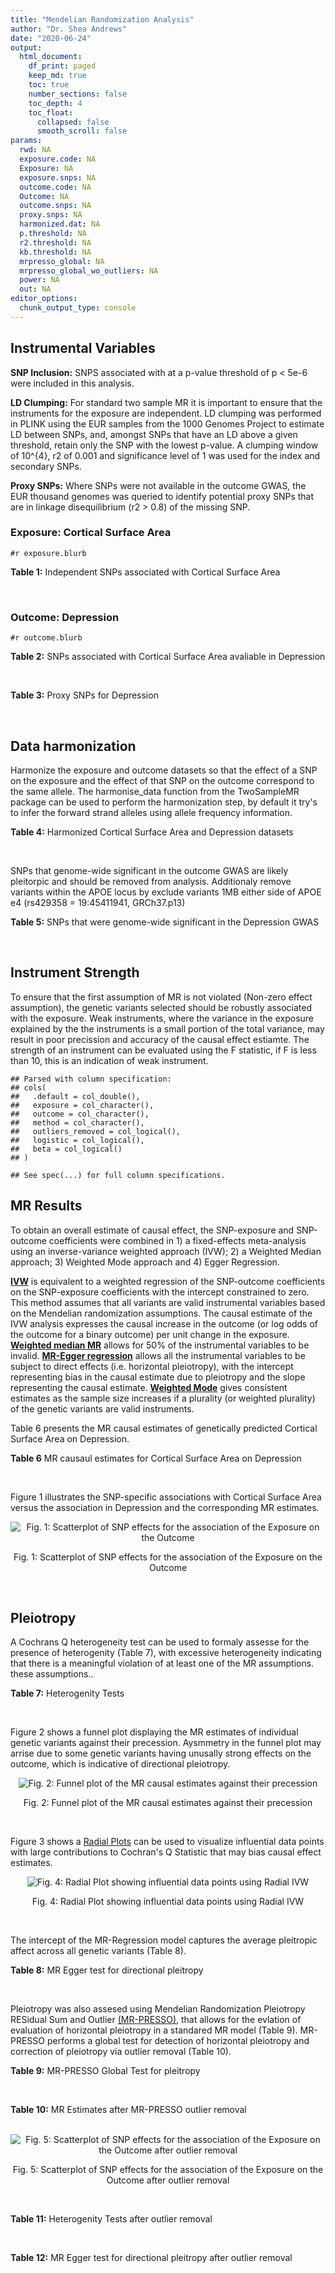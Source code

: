 ```yaml
---
title: "Mendelian Randomization Analysis"
author: "Dr. Shea Andrews"
date: "2020-06-24"
output:
  html_document:
    df_print: paged
    keep_md: true
    toc: true
    number_sections: false
    toc_depth: 4
    toc_float:
      collapsed: false
      smooth_scroll: false
params:
  rwd: NA
  exposure.code: NA
  Exposure: NA
  exposure.snps: NA
  outcome.code: NA
  Outcome: NA
  outcome.snps: NA
  proxy.snps: NA
  harmonized.dat: NA
  p.threshold: NA
  r2.threshold: NA
  kb.threshold: NA
  mrpresso_global: NA
  mrpresso_global_wo_outliers: NA
  power: NA
  out: NA
editor_options:
  chunk_output_type: console
---
```







## Instrumental Variables
**SNP Inclusion:** SNPS associated with at a p-value threshold of p < 5e-6 were included in this analysis.
<br>

**LD Clumping:** For standard two sample MR it is important to ensure that the instruments for the exposure are independent. LD clumping was performed in PLINK using the EUR samples from the 1000 Genomes Project to estimate LD between SNPs, and, amongst SNPs that have an LD above a given threshold, retain only the SNP with the lowest p-value. A clumping window of 10^{4}, r2 of 0.001 and significance level of 1 was used for the index and secondary SNPs.
<br>

**Proxy SNPs:** Where SNPs were not available in the outcome GWAS, the EUR thousand genomes was queried to identify potential proxy SNPs that are in linkage disequilibrium (r2 > 0.8) of the missing SNP.
<br>

### Exposure: Cortical Surface Area
`#r exposure.blurb`
<br>

**Table 1:** Independent SNPs associated with Cortical Surface Area
<div data-pagedtable="false">
  <script data-pagedtable-source type="application/json">
{"columns":[{"label":["SNP"],"name":[1],"type":["chr"],"align":["left"]},{"label":["CHROM"],"name":[2],"type":["dbl"],"align":["right"]},{"label":["POS"],"name":[3],"type":["dbl"],"align":["right"]},{"label":["REF"],"name":[4],"type":["chr"],"align":["left"]},{"label":["ALT"],"name":[5],"type":["chr"],"align":["left"]},{"label":["AF"],"name":[6],"type":["dbl"],"align":["right"]},{"label":["BETA"],"name":[7],"type":["dbl"],"align":["right"]},{"label":["SE"],"name":[8],"type":["dbl"],"align":["right"]},{"label":["Z"],"name":[9],"type":["dbl"],"align":["right"]},{"label":["P"],"name":[10],"type":["dbl"],"align":["right"]},{"label":["N"],"name":[11],"type":["dbl"],"align":["right"]},{"label":["TRAIT"],"name":[12],"type":["chr"],"align":["left"]}],"data":[{"1":"rs2490556","2":"1","3":"2021284","4":"T","5":"A","6":"0.3155","7":"583.9623","8":"122.1531","9":"4.780577","10":"1.748e-06","11":"32068","12":"Cortical_Surface_Area"},{"1":"rs4846200","2":"1","3":"9752648","4":"C","5":"T","6":"0.4191","7":"628.7473","8":"124.9738","9":"5.031033","10":"4.878e-07","11":"32068","12":"Cortical_Surface_Area"},{"1":"rs499688","2":"1","3":"61396649","4":"T","5":"C","6":"0.3482","7":"-583.8940","8":"123.5536","9":"-4.725840","10":"2.292e-06","11":"31582","12":"Cortical_Surface_Area"},{"1":"rs6673449","2":"1","3":"160043698","4":"A","5":"G","6":"0.5681","7":"-552.9050","8":"110.5323","9":"-5.002200","10":"5.668e-07","11":"32176","12":"Cortical_Surface_Area"},{"1":"rs12137969","2":"1","3":"242289357","4":"G","5":"A","6":"0.2412","7":"-585.5512","8":"128.0273","9":"-4.573643","10":"4.793e-06","11":"32176","12":"Cortical_Surface_Area"},{"1":"rs10927043","2":"1","3":"243762208","4":"C","5":"T","6":"0.1826","7":"719.0735","8":"141.2684","9":"5.090123","10":"3.578e-07","11":"32176","12":"Cortical_Surface_Area"},{"1":"rs57415181","2":"2","3":"48707841","4":"G","5":"C","6":"0.1447","7":"-834.6022","8":"159.4070","9":"-5.235668","10":"1.644e-07","11":"32176","12":"Cortical_Surface_Area"},{"1":"rs10496091","2":"2","3":"61482261","4":"G","5":"A","6":"0.2777","7":"-642.6331","8":"121.0228","9":"-5.310017","10":"1.096e-07","11":"32176","12":"Cortical_Surface_Area"},{"1":"rs12630663","2":"3","3":"28007315","4":"T","5":"C","6":"0.4117","7":"632.8110","8":"111.2125","9":"5.690110","10":"1.270e-08","11":"32176","12":"Cortical_Surface_Area"},{"1":"rs34464850","2":"3","3":"141721762","4":"G","5":"C","6":"0.1534","7":"1233.1854","8":"152.7201","9":"8.074807","10":"6.758e-16","11":"31984","12":"Cortical_Surface_Area"},{"1":"rs11938781","2":"4","3":"17924734","4":"T","5":"C","6":"0.1648","7":"-719.1710","8":"150.5519","9":"-4.776900","10":"1.780e-06","11":"32176","12":"Cortical_Surface_Area"},{"1":"rs10029872","2":"4","3":"40350763","4":"T","5":"C","6":"0.5251","7":"508.7590","8":"109.6122","9":"4.641440","10":"3.460e-06","11":"32176","12":"Cortical_Surface_Area"},{"1":"rs2301718","2":"4","3":"106009763","4":"G","5":"A","6":"0.2269","7":"737.2212","8":"132.3556","9":"5.570004","10":"2.547e-08","11":"32176","12":"Cortical_Surface_Area"},{"1":"rs386424","2":"5","3":"81092787","4":"T","5":"G","6":"0.3008","7":"656.5430","8":"120.0422","9":"5.469270","10":"4.519e-08","11":"32176","12":"Cortical_Surface_Area"},{"1":"rs7715167","2":"5","3":"170778824","4":"T","5":"C","6":"0.6143","7":"662.7540","8":"119.1375","9":"5.562930","10":"2.653e-08","11":"32068","12":"Cortical_Surface_Area"},{"1":"rs2802295","2":"6","3":"108926496","4":"A","5":"G","6":"0.6207","7":"714.5850","8":"112.9897","9":"6.324340","10":"2.543e-10","11":"32176","12":"Cortical_Surface_Area"},{"1":"rs11759026","2":"6","3":"126792095","4":"A","5":"G","6":"0.2376","7":"1301.5200","8":"134.6156","9":"9.668420","10":"4.106e-22","11":"31907","12":"Cortical_Surface_Area"},{"1":"rs139849708","2":"6","3":"127369230","4":"T","5":"C","6":"0.0297","7":"-2237.8300","8":"422.1224","9":"-5.301370","10":"1.149e-07","11":"22951","12":"Cortical_Surface_Area"},{"1":"rs6463758","2":"7","3":"8117636","4":"A","5":"G","6":"0.5382","7":"560.9860","8":"112.3815","9":"4.991800","10":"5.982e-07","11":"32176","12":"Cortical_Surface_Area"},{"1":"rs149352678","2":"7","3":"54920906","4":"C","5":"T","6":"0.0991","7":"967.7266","8":"191.5244","9":"5.052759","10":"4.355e-07","11":"32176","12":"Cortical_Surface_Area"},{"1":"rs42035","2":"7","3":"92239531","4":"A","5":"G","6":"0.2454","7":"-610.3230","8":"127.8222","9":"-4.774780","10":"1.799e-06","11":"32176","12":"Cortical_Surface_Area"},{"1":"rs41563","2":"7","3":"104852654","4":"G","5":"A","6":"0.3385","7":"586.6639","8":"116.3776","9":"5.041038","10":"4.630e-07","11":"32176","12":"Cortical_Surface_Area"},{"1":"rs10251751","2":"7","3":"156021770","4":"C","5":"T","6":"0.6639","7":"538.0782","8":"116.0343","9":"4.637234","10":"3.531e-06","11":"32176","12":"Cortical_Surface_Area"},{"1":"rs76650567","2":"8","3":"78242034","4":"C","5":"T","6":"0.0870","7":"-902.8657","8":"194.8981","9":"-4.632501","10":"3.613e-06","11":"32176","12":"Cortical_Surface_Area"},{"1":"rs66702753","2":"9","3":"103010947","4":"A","5":"C","6":"0.2493","7":"-593.2390","8":"128.8921","9":"-4.602600","10":"4.172e-06","11":"32176","12":"Cortical_Surface_Area"},{"1":"rs10817864","2":"9","3":"118968579","4":"C","5":"T","6":"0.5739","7":"531.0956","8":"111.2505","9":"4.773872","10":"1.807e-06","11":"32176","12":"Cortical_Surface_Area"},{"1":"rs12357321","2":"10","3":"21790476","4":"G","5":"A","6":"0.3206","7":"-698.7452","8":"119.6461","9":"-5.840100","10":"5.217e-09","11":"32176","12":"Cortical_Surface_Area"},{"1":"rs1628768","2":"10","3":"105012994","4":"T","5":"C","6":"0.2386","7":"972.9780","8":"132.0048","9":"7.370780","10":"1.696e-13","11":"32176","12":"Cortical_Surface_Area"},{"1":"rs17543864","2":"11","3":"92556100","4":"G","5":"A","6":"0.3264","7":"-623.9150","8":"116.9886","9":"-5.333126","10":"9.654e-08","11":"32176","12":"Cortical_Surface_Area"},{"1":"rs3217901","2":"12","3":"4405389","4":"A","5":"G","6":"0.4221","7":"593.5960","8":"114.7165","9":"5.174460","10":"2.286e-07","11":"32176","12":"Cortical_Surface_Area"},{"1":"rs2066827","2":"12","3":"12871099","4":"T","5":"G","6":"0.2333","7":"-862.4130","8":"159.9581","9":"-5.391500","10":"6.987e-08","11":"24138","12":"Cortical_Surface_Area"},{"1":"rs7975351","2":"12","3":"53902190","4":"G","5":"A","6":"0.4740","7":"611.0487","8":"113.5536","9":"5.381148","10":"7.401e-08","11":"31319","12":"Cortical_Surface_Area"},{"1":"rs10876864","2":"12","3":"56401085","4":"G","5":"A","6":"0.5774","7":"-628.5901","8":"112.6859","9":"-5.578250","10":"2.430e-08","11":"31319","12":"Cortical_Surface_Area"},{"1":"rs10878349","2":"12","3":"66327632","4":"A","5":"G","6":"0.5100","7":"-1039.9900","8":"110.4866","9":"-9.412850","10":"4.829e-21","11":"32176","12":"Cortical_Surface_Area"},{"1":"rs35227403","2":"12","3":"68216239","4":"T","5":"A","6":"0.0588","7":"-1271.7821","8":"253.6458","9":"-5.014008","10":"5.331e-07","11":"32176","12":"Cortical_Surface_Area"},{"1":"rs111855983","2":"12","3":"80052550","4":"T","5":"C","6":"0.1319","7":"-818.6420","8":"177.5492","9":"-4.610790","10":"4.011e-06","11":"28185","12":"Cortical_Surface_Area"},{"1":"rs2195243","2":"12","3":"102922986","4":"G","5":"C","6":"0.2196","7":"-769.2254","8":"142.2462","9":"-5.407704","10":"6.384e-08","11":"29708","12":"Cortical_Surface_Area"},{"1":"rs34011931","2":"13","3":"111077516","4":"A","5":"G","6":"0.3280","7":"538.2090","8":"117.7182","9":"4.572010","10":"4.831e-06","11":"32176","12":"Cortical_Surface_Area"},{"1":"rs6572878","2":"14","3":"23435333","4":"T","5":"C","6":"0.3997","7":"-574.9920","8":"113.9565","9":"-5.045710","10":"4.518e-07","11":"31790","12":"Cortical_Surface_Area"},{"1":"rs76801057","2":"14","3":"99728448","4":"C","5":"T","6":"0.0263","7":"2036.7834","8":"429.5486","9":"4.741683","10":"2.119e-06","11":"23846","12":"Cortical_Surface_Area"},{"1":"rs4265798","2":"16","3":"70636616","4":"T","5":"A","6":"0.9332","7":"-1221.0588","8":"263.6357","9":"-4.631614","10":"3.628e-06","11":"30025","12":"Cortical_Surface_Area"},{"1":"rs7207463","2":"17","3":"16004259","4":"A","5":"G","6":"0.5620","7":"-519.7640","8":"110.5676","9":"-4.700870","10":"2.591e-06","11":"32176","12":"Cortical_Surface_Area"},{"1":"rs6505216","2":"17","3":"29206421","4":"G","5":"T","6":"0.2375","7":"652.8106","8":"142.8638","9":"4.569461","10":"4.890e-06","11":"31430","12":"Cortical_Surface_Area"},{"1":"rs79600142","2":"17","3":"43897722","4":"T","5":"C","6":"0.2198","7":"-1696.8300","8":"143.2730","9":"-11.843300","10":"2.331e-32","11":"29435","12":"Cortical_Surface_Area"},{"1":"rs12452834","2":"17","3":"47111739","4":"C","5":"T","6":"0.3329","7":"-626.4308","8":"123.5899","9":"-5.068625","10":"4.007e-07","11":"30867","12":"Cortical_Surface_Area"},{"1":"rs1791513","2":"18","3":"22135429","4":"A","5":"G","6":"0.5263","7":"-502.3000","8":"109.5062","9":"-4.586950","10":"4.498e-06","11":"32176","12":"Cortical_Surface_Area"},{"1":"rs743038","2":"22","3":"50884075","4":"C","5":"T","6":"0.5560","7":"-532.1045","8":"115.3983","9":"-4.611025","10":"4.007e-06","11":"31216","12":"Cortical_Surface_Area"}],"options":{"columns":{"min":{},"max":[10]},"rows":{"min":[10],"max":[10]},"pages":{}}}
  </script>
</div>
<br>

### Outcome: Depression
`#r outcome.blurb`
<br>

**Table 2:** SNPs associated with Cortical Surface Area avaliable in Depression
<div data-pagedtable="false">
  <script data-pagedtable-source type="application/json">
{"columns":[{"label":["SNP"],"name":[1],"type":["chr"],"align":["left"]},{"label":["CHROM"],"name":[2],"type":["dbl"],"align":["right"]},{"label":["POS"],"name":[3],"type":["dbl"],"align":["right"]},{"label":["REF"],"name":[4],"type":["chr"],"align":["left"]},{"label":["ALT"],"name":[5],"type":["chr"],"align":["left"]},{"label":["AF"],"name":[6],"type":["dbl"],"align":["right"]},{"label":["BETA"],"name":[7],"type":["dbl"],"align":["right"]},{"label":["SE"],"name":[8],"type":["dbl"],"align":["right"]},{"label":["Z"],"name":[9],"type":["dbl"],"align":["right"]},{"label":["P"],"name":[10],"type":["dbl"],"align":["right"]},{"label":["N"],"name":[11],"type":["dbl"],"align":["right"]},{"label":["TRAIT"],"name":[12],"type":["chr"],"align":["left"]}],"data":[{"1":"rs2490556","2":"1","3":"2021284","4":"T","5":"A","6":"0.3152","7":"-0.0032","8":"0.0039","9":"-0.82051282","10":"0.4155000","11":"807553","12":"Depression"},{"1":"rs4846200","2":"1","3":"9752648","4":"C","5":"T","6":"0.4142","7":"-0.0018","8":"0.0038","9":"-0.47368421","10":"0.6383000","11":"807553","12":"Depression"},{"1":"rs499688","2":"1","3":"61396649","4":"T","5":"C","6":"0.3410","7":"0.0057","8":"0.0038","9":"1.50000000","10":"0.1366000","11":"807553","12":"Depression"},{"1":"rs6673449","2":"1","3":"160043698","4":"A","5":"G","6":"0.5752","7":"-0.0016","8":"0.0035","9":"-0.45714300","10":"0.6501000","11":"807553","12":"Depression"},{"1":"rs12137969","2":"1","3":"242289357","4":"G","5":"A","6":"0.2387","7":"0.0053","8":"0.0041","9":"1.29268293","10":"0.1995000","11":"807553","12":"Depression"},{"1":"rs10927043","2":"1","3":"243762208","4":"C","5":"T","6":"0.1807","7":"-0.0170","8":"0.0046","9":"-3.69565217","10":"0.0002449","11":"807553","12":"Depression"},{"1":"rs57415181","2":"2","3":"48707841","4":"G","5":"C","6":"0.1478","7":"0.0059","8":"0.0050","9":"1.18000000","10":"0.2416000","11":"807553","12":"Depression"},{"1":"rs10496091","2":"2","3":"61482261","4":"G","5":"A","6":"0.2793","7":"0.0097","8":"0.0039","9":"2.48717949","10":"0.0135800","11":"807553","12":"Depression"},{"1":"rs12630663","2":"3","3":"28007315","4":"T","5":"C","6":"0.4116","7":"-0.0016","8":"0.0036","9":"-0.44444400","10":"0.6592000","11":"807553","12":"Depression"},{"1":"rs34464850","2":"3","3":"141721762","4":"G","5":"C","6":"0.1512","7":"0.0025","8":"0.0049","9":"0.51020408","10":"0.6126000","11":"807553","12":"Depression"},{"1":"rs11938781","2":"4","3":"17924734","4":"T","5":"C","6":"0.1685","7":"0.0075","8":"0.0047","9":"1.59574000","10":"0.1133000","11":"807553","12":"Depression"},{"1":"rs10029872","2":"4","3":"40350763","4":"T","5":"C","6":"0.5210","7":"-0.0011","8":"0.0035","9":"-0.31428600","10":"0.7551000","11":"807553","12":"Depression"},{"1":"rs2301718","2":"4","3":"106009763","4":"G","5":"A","6":"0.2176","7":"-0.0013","8":"0.0043","9":"-0.30232558","10":"0.7642000","11":"807553","12":"Depression"},{"1":"rs386424","2":"5","3":"81092787","4":"T","5":"G","6":"0.2906","7":"0.0095","8":"0.0039","9":"2.43590000","10":"0.0156300","11":"807553","12":"Depression"},{"1":"rs7715167","2":"5","3":"170778824","4":"T","5":"C","6":"0.6098","7":"-0.0103","8":"0.0037","9":"-2.78378000","10":"0.0057340","11":"807553","12":"Depression"},{"1":"rs2802295","2":"6","3":"108926496","4":"A","5":"G","6":"0.6242","7":"0.0072","8":"0.0036","9":"2.00000000","10":"0.0471700","11":"807553","12":"Depression"},{"1":"rs11759026","2":"6","3":"126792095","4":"A","5":"G","6":"0.2326","7":"-0.0051","8":"0.0042","9":"-1.21429000","10":"0.2282000","11":"807553","12":"Depression"},{"1":"rs139849708","2":"6","3":"127369230","4":"T","5":"C","6":"0.0275","7":"-0.0002","8":"0.0118","9":"-0.01694920","10":"0.9865000","11":"807553","12":"Depression"},{"1":"rs6463758","2":"7","3":"8117636","4":"A","5":"G","6":"0.5501","7":"0.0077","8":"0.0035","9":"2.20000000","10":"0.0290200","11":"807553","12":"Depression"},{"1":"rs149352678","2":"7","3":"54920906","4":"C","5":"T","6":"0.0960","7":"-0.0159","8":"0.0061","9":"-2.60655738","10":"0.0096900","11":"807553","12":"Depression"},{"1":"rs42035","2":"7","3":"92239531","4":"A","5":"G","6":"0.2483","7":"-0.0038","8":"0.0041","9":"-0.92682900","10":"0.3577000","11":"807553","12":"Depression"},{"1":"rs41563","2":"7","3":"104852654","4":"G","5":"A","6":"0.3467","7":"0.0045","8":"0.0037","9":"1.21621622","10":"0.2274000","11":"807553","12":"Depression"},{"1":"rs10251751","2":"7","3":"156021770","4":"C","5":"T","6":"0.6630","7":"0.0020","8":"0.0037","9":"0.54054054","10":"0.5917000","11":"807553","12":"Depression"},{"1":"rs76650567","2":"8","3":"78242034","4":"C","5":"T","6":"0.0824","7":"0.0016","8":"0.0064","9":"0.25000000","10":"0.8041000","11":"807553","12":"Depression"},{"1":"rs66702753","2":"9","3":"103010947","4":"A","5":"C","6":"0.2521","7":"-0.0084","8":"0.0041","9":"-2.04878000","10":"0.0420300","11":"807553","12":"Depression"},{"1":"rs10817864","2":"9","3":"118968579","4":"C","5":"T","6":"0.5797","7":"0.0029","8":"0.0036","9":"0.80555556","10":"0.4240000","11":"807553","12":"Depression"},{"1":"rs12357321","2":"10","3":"21790476","4":"G","5":"A","6":"0.3207","7":"0.0079","8":"0.0038","9":"2.07894737","10":"0.0391000","11":"807553","12":"Depression"},{"1":"rs1628768","2":"10","3":"105012994","4":"T","5":"C","6":"0.2368","7":"-0.0060","8":"0.0042","9":"-1.42857000","10":"0.1563000","11":"807553","12":"Depression"},{"1":"rs17543864","2":"11","3":"92556100","4":"G","5":"A","6":"0.3231","7":"0.0095","8":"0.0038","9":"2.50000000","10":"0.0131000","11":"807553","12":"Depression"},{"1":"rs3217901","2":"12","3":"4405389","4":"A","5":"G","6":"0.4246","7":"-0.0017","8":"0.0036","9":"-0.47222200","10":"0.6393000","11":"807553","12":"Depression"},{"1":"rs2066827","2":"12","3":"12871099","4":"T","5":"G","6":"0.2308","7":"0.0051","8":"0.0044","9":"1.15909000","10":"0.2500000","11":"807553","12":"Depression"},{"1":"rs7975351","2":"12","3":"53902190","4":"G","5":"A","6":"0.4769","7":"0.0049","8":"0.0035","9":"1.40000000","10":"0.1647000","11":"807553","12":"Depression"},{"1":"rs10876864","2":"12","3":"56401085","4":"G","5":"A","6":"0.5809","7":"0.0001","8":"0.0036","9":"0.02777778","10":"0.9780000","11":"807553","12":"Depression"},{"1":"rs10878349","2":"12","3":"66327632","4":"A","5":"G","6":"0.5143","7":"0.0086","8":"0.0035","9":"2.45714000","10":"0.0147500","11":"807553","12":"Depression"},{"1":"rs35227403","2":"12","3":"68216239","4":"T","5":"A","6":"0.0591","7":"-0.0068","8":"0.0079","9":"-0.86075949","10":"0.3870000","11":"807553","12":"Depression"},{"1":"rs111855983","2":"12","3":"80052550","4":"T","5":"C","6":"0.1350","7":"0.0006","8":"0.0051","9":"0.11764700","10":"0.9071000","11":"807553","12":"Depression"},{"1":"rs2195243","2":"12","3":"102922986","4":"G","5":"C","6":"0.2212","7":"0.0068","8":"0.0043","9":"1.58139535","10":"0.1166000","11":"807553","12":"Depression"},{"1":"rs34011931","2":"13","3":"111077516","4":"A","5":"G","6":"0.3308","7":"0.0038","8":"0.0037","9":"1.02703000","10":"0.3081000","11":"807553","12":"Depression"},{"1":"rs6572878","2":"14","3":"23435333","4":"T","5":"C","6":"0.3963","7":"-0.0089","8":"0.0036","9":"-2.47222000","10":"0.0141500","11":"807553","12":"Depression"},{"1":"rs76801057","2":"14","3":"99728448","4":"C","5":"T","6":"0.0257","7":"-0.0030","8":"0.0121","9":"-0.24793388","10":"0.8041000","11":"807553","12":"Depression"},{"1":"rs4265798","2":"16","3":"70636616","4":"T","5":"A","6":"0.9384","7":"-0.0078","8":"0.0079","9":"-0.98734177","10":"0.3210000","11":"807553","12":"Depression"},{"1":"rs7207463","2":"17","3":"16004259","4":"A","5":"G","6":"0.5638","7":"0.0053","8":"0.0035","9":"1.51429000","10":"0.1329000","11":"807553","12":"Depression"},{"1":"rs6505216","2":"NA","3":"NA","4":"NA","5":"NA","6":"NA","7":"NA","8":"NA","9":"NA","10":"NA","11":"NA","12":"NA"},{"1":"rs79600142","2":"17","3":"43897722","4":"T","5":"C","6":"0.2211","7":"0.0053","8":"0.0042","9":"1.26190000","10":"0.2105000","11":"807553","12":"Depression"},{"1":"rs12452834","2":"17","3":"47111739","4":"C","5":"T","6":"0.3319","7":"0.0057","8":"0.0038","9":"1.50000000","10":"0.1366000","11":"807553","12":"Depression"},{"1":"rs1791513","2":"18","3":"22135429","4":"A","5":"G","6":"0.5293","7":"0.0051","8":"0.0035","9":"1.45714000","10":"0.1482000","11":"807553","12":"Depression"},{"1":"rs743038","2":"22","3":"50884075","4":"C","5":"T","6":"0.5567","7":"0.0010","8":"0.0036","9":"0.27777778","10":"0.7828000","11":"807553","12":"Depression"}],"options":{"columns":{"min":{},"max":[10]},"rows":{"min":[10],"max":[10]},"pages":{}}}
  </script>
</div>
<br>

**Table 3:** Proxy SNPs for Depression
<div data-pagedtable="false">
  <script data-pagedtable-source type="application/json">
{"columns":[{"label":["proxy.outcome"],"name":[1],"type":["lgl"],"align":["right"]},{"label":["target_snp"],"name":[2],"type":["chr"],"align":["left"]},{"label":["proxy_snp"],"name":[3],"type":["lgl"],"align":["right"]},{"label":["ld.r2"],"name":[4],"type":["lgl"],"align":["right"]},{"label":["Dprime"],"name":[5],"type":["lgl"],"align":["right"]},{"label":["ref.proxy"],"name":[6],"type":["lgl"],"align":["right"]},{"label":["alt.proxy"],"name":[7],"type":["lgl"],"align":["right"]},{"label":["CHROM"],"name":[8],"type":["lgl"],"align":["right"]},{"label":["POS"],"name":[9],"type":["lgl"],"align":["right"]},{"label":["ALT.proxy"],"name":[10],"type":["lgl"],"align":["right"]},{"label":["REF.proxy"],"name":[11],"type":["lgl"],"align":["right"]},{"label":["AF"],"name":[12],"type":["lgl"],"align":["right"]},{"label":["BETA"],"name":[13],"type":["lgl"],"align":["right"]},{"label":["SE"],"name":[14],"type":["lgl"],"align":["right"]},{"label":["P"],"name":[15],"type":["lgl"],"align":["right"]},{"label":["N"],"name":[16],"type":["lgl"],"align":["right"]},{"label":["ref"],"name":[17],"type":["lgl"],"align":["right"]},{"label":["alt"],"name":[18],"type":["lgl"],"align":["right"]},{"label":["ALT"],"name":[19],"type":["lgl"],"align":["right"]},{"label":["REF"],"name":[20],"type":["lgl"],"align":["right"]},{"label":["PHASE"],"name":[21],"type":["lgl"],"align":["right"]}],"data":[{"1":"NA","2":"rs6505216","3":"NA","4":"NA","5":"NA","6":"NA","7":"NA","8":"NA","9":"NA","10":"NA","11":"NA","12":"NA","13":"NA","14":"NA","15":"NA","16":"NA","17":"NA","18":"NA","19":"NA","20":"NA","21":"NA"}],"options":{"columns":{"min":{},"max":[10]},"rows":{"min":[10],"max":[10]},"pages":{}}}
  </script>
</div>
<br>

## Data harmonization
Harmonize the exposure and outcome datasets so that the effect of a SNP on the exposure and the effect of that SNP on the outcome correspond to the same allele. The harmonise_data function from the TwoSampleMR package can be used to perform the harmonization step, by default it try's to infer the forward strand alleles using allele frequency information.
<br>

**Table 4:** Harmonized Cortical Surface Area and Depression datasets
<div data-pagedtable="false">
  <script data-pagedtable-source type="application/json">
{"columns":[{"label":["SNP"],"name":[1],"type":["chr"],"align":["left"]},{"label":["effect_allele.exposure"],"name":[2],"type":["chr"],"align":["left"]},{"label":["other_allele.exposure"],"name":[3],"type":["chr"],"align":["left"]},{"label":["effect_allele.outcome"],"name":[4],"type":["chr"],"align":["left"]},{"label":["other_allele.outcome"],"name":[5],"type":["chr"],"align":["left"]},{"label":["beta.exposure"],"name":[6],"type":["dbl"],"align":["right"]},{"label":["beta.outcome"],"name":[7],"type":["dbl"],"align":["right"]},{"label":["eaf.exposure"],"name":[8],"type":["dbl"],"align":["right"]},{"label":["eaf.outcome"],"name":[9],"type":["dbl"],"align":["right"]},{"label":["remove"],"name":[10],"type":["lgl"],"align":["right"]},{"label":["palindromic"],"name":[11],"type":["lgl"],"align":["right"]},{"label":["ambiguous"],"name":[12],"type":["lgl"],"align":["right"]},{"label":["id.outcome"],"name":[13],"type":["chr"],"align":["left"]},{"label":["chr.outcome"],"name":[14],"type":["dbl"],"align":["right"]},{"label":["pos.outcome"],"name":[15],"type":["dbl"],"align":["right"]},{"label":["se.outcome"],"name":[16],"type":["dbl"],"align":["right"]},{"label":["z.outcome"],"name":[17],"type":["dbl"],"align":["right"]},{"label":["pval.outcome"],"name":[18],"type":["dbl"],"align":["right"]},{"label":["samplesize.outcome"],"name":[19],"type":["dbl"],"align":["right"]},{"label":["outcome"],"name":[20],"type":["chr"],"align":["left"]},{"label":["mr_keep.outcome"],"name":[21],"type":["lgl"],"align":["right"]},{"label":["pval_origin.outcome"],"name":[22],"type":["chr"],"align":["left"]},{"label":["chr.exposure"],"name":[23],"type":["dbl"],"align":["right"]},{"label":["pos.exposure"],"name":[24],"type":["dbl"],"align":["right"]},{"label":["se.exposure"],"name":[25],"type":["dbl"],"align":["right"]},{"label":["z.exposure"],"name":[26],"type":["dbl"],"align":["right"]},{"label":["pval.exposure"],"name":[27],"type":["dbl"],"align":["right"]},{"label":["samplesize.exposure"],"name":[28],"type":["dbl"],"align":["right"]},{"label":["exposure"],"name":[29],"type":["chr"],"align":["left"]},{"label":["mr_keep.exposure"],"name":[30],"type":["lgl"],"align":["right"]},{"label":["pval_origin.exposure"],"name":[31],"type":["chr"],"align":["left"]},{"label":["id.exposure"],"name":[32],"type":["chr"],"align":["left"]},{"label":["action"],"name":[33],"type":["dbl"],"align":["right"]},{"label":["mr_keep"],"name":[34],"type":["lgl"],"align":["right"]},{"label":["pleitropy_keep"],"name":[35],"type":["lgl"],"align":["right"]},{"label":["pt"],"name":[36],"type":["dbl"],"align":["right"]},{"label":["mrpresso_RSSobs"],"name":[37],"type":["dbl"],"align":["right"]},{"label":["mrpresso_pval"],"name":[38],"type":["dbl"],"align":["right"]},{"label":["mrpresso_keep"],"name":[39],"type":["lgl"],"align":["right"]}],"data":[{"1":"rs10029872","2":"C","3":"T","4":"C","5":"T","6":"508.7590","7":"-0.0011","8":"0.5251","9":"0.5210","10":"FALSE","11":"FALSE","12":"FALSE","13":"u8sADI","14":"4","15":"40350763","16":"0.0035","17":"-0.31428600","18":"0.7551000","19":"807553","20":"Howard2019dep23andMe","21":"TRUE","22":"reported","23":"4","24":"40350763","25":"109.6122","26":"4.641440","27":"3.460e-06","28":"32176","29":"Grasby2020surfarea","30":"TRUE","31":"reported","32":"BpPJqh","33":"2","34":"TRUE","35":"TRUE","36":"5e-06","37":"5.007685e-08","38":"1.0000","39":"TRUE"},{"1":"rs10251751","2":"T","3":"C","4":"T","5":"C","6":"538.0782","7":"0.0020","8":"0.6639","9":"0.6630","10":"FALSE","11":"FALSE","12":"FALSE","13":"u8sADI","14":"7","15":"156021770","16":"0.0037","17":"0.54054054","18":"0.5917000","19":"807553","20":"Howard2019dep23andMe","21":"TRUE","22":"reported","23":"7","24":"156021770","25":"116.0343","26":"4.637234","27":"3.531e-06","28":"32176","29":"Grasby2020surfarea","30":"TRUE","31":"reported","32":"BpPJqh","33":"2","34":"TRUE","35":"TRUE","36":"5e-06","37":"1.186057e-05","38":"1.0000","39":"TRUE"},{"1":"rs10496091","2":"A","3":"G","4":"A","5":"G","6":"-642.6331","7":"0.0097","8":"0.2777","9":"0.2793","10":"FALSE","11":"FALSE","12":"FALSE","13":"u8sADI","14":"2","15":"61482261","16":"0.0039","17":"2.48717949","18":"0.0135800","19":"807553","20":"Howard2019dep23andMe","21":"TRUE","22":"reported","23":"2","24":"61482261","25":"121.0228","26":"-5.310017","27":"1.096e-07","28":"32176","29":"Grasby2020surfarea","30":"TRUE","31":"reported","32":"BpPJqh","33":"2","34":"TRUE","35":"TRUE","36":"5e-06","37":"6.683457e-05","38":"1.0000","39":"TRUE"},{"1":"rs10817864","2":"T","3":"C","4":"T","5":"C","6":"531.0956","7":"0.0029","8":"0.5739","9":"0.5797","10":"FALSE","11":"FALSE","12":"FALSE","13":"u8sADI","14":"9","15":"118968579","16":"0.0036","17":"0.80555556","18":"0.4240000","19":"807553","20":"Howard2019dep23andMe","21":"TRUE","22":"reported","23":"9","24":"118968579","25":"111.2505","26":"4.773872","27":"1.807e-06","28":"32176","29":"Grasby2020surfarea","30":"TRUE","31":"reported","32":"BpPJqh","33":"2","34":"TRUE","35":"TRUE","36":"5e-06","37":"1.883357e-05","38":"1.0000","39":"TRUE"},{"1":"rs10876864","2":"A","3":"G","4":"A","5":"G","6":"-628.5901","7":"0.0001","8":"0.5774","9":"0.5809","10":"FALSE","11":"FALSE","12":"FALSE","13":"u8sADI","14":"12","15":"56401085","16":"0.0036","17":"0.02777778","18":"0.9780000","19":"807553","20":"Howard2019dep23andMe","21":"TRUE","22":"reported","23":"12","24":"56401085","25":"112.6859","26":"-5.578250","27":"2.430e-08","28":"31319","29":"Grasby2020surfarea","30":"TRUE","31":"reported","32":"BpPJqh","33":"2","34":"TRUE","35":"TRUE","36":"5e-06","37":"2.441710e-06","38":"1.0000","39":"TRUE"},{"1":"rs10878349","2":"G","3":"A","4":"G","5":"A","6":"-1039.9900","7":"0.0086","8":"0.5100","9":"0.5143","10":"FALSE","11":"FALSE","12":"FALSE","13":"u8sADI","14":"12","15":"66327632","16":"0.0035","17":"2.45714000","18":"0.0147500","19":"807553","20":"Howard2019dep23andMe","21":"TRUE","22":"reported","23":"12","24":"66327632","25":"110.4866","26":"-9.412850","27":"4.829e-21","28":"32176","29":"Grasby2020surfarea","30":"TRUE","31":"reported","32":"BpPJqh","33":"2","34":"TRUE","35":"TRUE","36":"5e-06","37":"3.915473e-05","38":"1.0000","39":"TRUE"},{"1":"rs10927043","2":"T","3":"C","4":"T","5":"C","6":"719.0735","7":"-0.0170","8":"0.1826","9":"0.1807","10":"FALSE","11":"FALSE","12":"FALSE","13":"u8sADI","14":"1","15":"243762208","16":"0.0046","17":"-3.69565217","18":"0.0002449","19":"807553","20":"Howard2019dep23andMe","21":"TRUE","22":"reported","23":"1","24":"243762208","25":"141.2684","26":"5.090123","27":"3.578e-07","28":"32176","29":"Grasby2020surfarea","30":"TRUE","31":"reported","32":"BpPJqh","33":"2","34":"TRUE","35":"TRUE","36":"5e-06","37":"2.364277e-04","38":"0.0828","39":"TRUE"},{"1":"rs111855983","2":"C","3":"T","4":"C","5":"T","6":"-818.6420","7":"0.0006","8":"0.1319","9":"0.1350","10":"FALSE","11":"FALSE","12":"FALSE","13":"u8sADI","14":"12","15":"80052550","16":"0.0051","17":"0.11764700","18":"0.9071000","19":"807553","20":"Howard2019dep23andMe","21":"TRUE","22":"reported","23":"12","24":"80052550","25":"177.5492","26":"-4.610790","27":"4.011e-06","28":"28185","29":"Grasby2020surfarea","30":"TRUE","31":"reported","32":"BpPJqh","33":"2","34":"TRUE","35":"TRUE","36":"5e-06","37":"2.405610e-06","38":"1.0000","39":"TRUE"},{"1":"rs11759026","2":"G","3":"A","4":"G","5":"A","6":"1301.5200","7":"-0.0051","8":"0.2376","9":"0.2326","10":"FALSE","11":"FALSE","12":"FALSE","13":"u8sADI","14":"6","15":"126792095","16":"0.0042","17":"-1.21429000","18":"0.2282000","19":"807553","20":"Howard2019dep23andMe","21":"TRUE","22":"reported","23":"6","24":"126792095","25":"134.6156","26":"9.668420","27":"4.106e-22","28":"31907","29":"Grasby2020surfarea","30":"TRUE","31":"reported","32":"BpPJqh","33":"2","34":"TRUE","35":"TRUE","36":"5e-06","37":"3.368051e-06","38":"1.0000","39":"TRUE"},{"1":"rs11938781","2":"C","3":"T","4":"C","5":"T","6":"-719.1710","7":"0.0075","8":"0.1648","9":"0.1685","10":"FALSE","11":"FALSE","12":"FALSE","13":"u8sADI","14":"4","15":"17924734","16":"0.0047","17":"1.59574000","18":"0.1133000","19":"807553","20":"Howard2019dep23andMe","21":"TRUE","22":"reported","23":"4","24":"17924734","25":"150.5519","26":"-4.776900","27":"1.780e-06","28":"32176","29":"Grasby2020surfarea","30":"TRUE","31":"reported","32":"BpPJqh","33":"2","34":"TRUE","35":"TRUE","36":"5e-06","37":"3.271414e-05","38":"1.0000","39":"TRUE"},{"1":"rs12137969","2":"A","3":"G","4":"A","5":"G","6":"-585.5512","7":"0.0053","8":"0.2412","9":"0.2387","10":"FALSE","11":"FALSE","12":"FALSE","13":"u8sADI","14":"1","15":"242289357","16":"0.0041","17":"1.29268293","18":"0.1995000","19":"807553","20":"Howard2019dep23andMe","21":"TRUE","22":"reported","23":"1","24":"242289357","25":"128.0273","26":"-4.573643","27":"4.793e-06","28":"32176","29":"Grasby2020surfarea","30":"TRUE","31":"reported","32":"BpPJqh","33":"2","34":"TRUE","35":"TRUE","36":"5e-06","37":"1.467223e-05","38":"1.0000","39":"TRUE"},{"1":"rs12357321","2":"A","3":"G","4":"A","5":"G","6":"-698.7452","7":"0.0079","8":"0.3206","9":"0.3207","10":"FALSE","11":"FALSE","12":"FALSE","13":"u8sADI","14":"10","15":"21790476","16":"0.0038","17":"2.07894737","18":"0.0391000","19":"807553","20":"Howard2019dep23andMe","21":"TRUE","22":"reported","23":"10","24":"21790476","25":"119.6461","26":"-5.840100","27":"5.217e-09","28":"32176","29":"Grasby2020surfarea","30":"TRUE","31":"reported","32":"BpPJqh","33":"2","34":"TRUE","35":"TRUE","36":"5e-06","37":"3.871431e-05","38":"1.0000","39":"TRUE"},{"1":"rs12452834","2":"T","3":"C","4":"T","5":"C","6":"-626.4308","7":"0.0057","8":"0.3329","9":"0.3319","10":"FALSE","11":"FALSE","12":"FALSE","13":"u8sADI","14":"17","15":"47111739","16":"0.0038","17":"1.50000000","18":"0.1366000","19":"807553","20":"Howard2019dep23andMe","21":"TRUE","22":"reported","23":"17","24":"47111739","25":"123.5899","26":"-5.068625","27":"4.007e-07","28":"30867","29":"Grasby2020surfarea","30":"TRUE","31":"reported","32":"BpPJqh","33":"2","34":"TRUE","35":"TRUE","36":"5e-06","37":"1.719474e-05","38":"1.0000","39":"TRUE"},{"1":"rs12630663","2":"C","3":"T","4":"C","5":"T","6":"632.8110","7":"-0.0016","8":"0.4117","9":"0.4116","10":"FALSE","11":"FALSE","12":"FALSE","13":"u8sADI","14":"3","15":"28007315","16":"0.0036","17":"-0.44444400","18":"0.6592000","19":"807553","20":"Howard2019dep23andMe","21":"TRUE","22":"reported","23":"3","24":"28007315","25":"111.2125","26":"5.690110","27":"1.270e-08","28":"32176","29":"Grasby2020surfarea","30":"TRUE","31":"reported","32":"BpPJqh","33":"2","34":"TRUE","35":"TRUE","36":"5e-06","37":"1.903435e-09","38":"1.0000","39":"TRUE"},{"1":"rs139849708","2":"C","3":"T","4":"C","5":"T","6":"-2237.8300","7":"-0.0002","8":"0.0297","9":"0.0275","10":"FALSE","11":"FALSE","12":"FALSE","13":"u8sADI","14":"6","15":"127369230","16":"0.0118","17":"-0.01694920","18":"0.9865000","19":"807553","20":"Howard2019dep23andMe","21":"TRUE","22":"reported","23":"6","24":"127369230","25":"422.1224","26":"-5.301370","27":"1.149e-07","28":"22951","29":"Grasby2020surfarea","30":"TRUE","31":"reported","32":"BpPJqh","33":"2","34":"TRUE","35":"TRUE","36":"5e-06","37":"3.785178e-05","38":"1.0000","39":"TRUE"},{"1":"rs149352678","2":"T","3":"C","4":"T","5":"C","6":"967.7266","7":"-0.0159","8":"0.0991","9":"0.0960","10":"FALSE","11":"FALSE","12":"FALSE","13":"u8sADI","14":"7","15":"54920906","16":"0.0061","17":"-2.60655738","18":"0.0096900","19":"807553","20":"Howard2019dep23andMe","21":"TRUE","22":"reported","23":"7","24":"54920906","25":"191.5244","26":"5.052759","27":"4.355e-07","28":"32176","29":"Grasby2020surfarea","30":"TRUE","31":"reported","32":"BpPJqh","33":"2","34":"TRUE","35":"TRUE","36":"5e-06","37":"1.852113e-04","38":"1.0000","39":"TRUE"},{"1":"rs1628768","2":"C","3":"T","4":"C","5":"T","6":"972.9780","7":"-0.0060","8":"0.2386","9":"0.2368","10":"FALSE","11":"FALSE","12":"FALSE","13":"u8sADI","14":"10","15":"105012994","16":"0.0042","17":"-1.42857000","18":"0.1563000","19":"807553","20":"Howard2019dep23andMe","21":"TRUE","22":"reported","23":"10","24":"105012994","25":"132.0048","26":"7.370780","27":"1.696e-13","28":"32176","29":"Grasby2020surfarea","30":"TRUE","31":"reported","32":"BpPJqh","33":"2","34":"TRUE","35":"TRUE","36":"5e-06","37":"1.295312e-05","38":"1.0000","39":"TRUE"},{"1":"rs17543864","2":"A","3":"G","4":"A","5":"G","6":"-623.9150","7":"0.0095","8":"0.3264","9":"0.3231","10":"FALSE","11":"FALSE","12":"FALSE","13":"u8sADI","14":"11","15":"92556100","16":"0.0038","17":"2.50000000","18":"0.0131000","19":"807553","20":"Howard2019dep23andMe","21":"TRUE","22":"reported","23":"11","24":"92556100","25":"116.9886","26":"-5.333126","27":"9.654e-08","28":"32176","29":"Grasby2020surfarea","30":"TRUE","31":"reported","32":"BpPJqh","33":"2","34":"TRUE","35":"TRUE","36":"5e-06","37":"6.432207e-05","38":"1.0000","39":"TRUE"},{"1":"rs1791513","2":"G","3":"A","4":"G","5":"A","6":"-502.3000","7":"0.0051","8":"0.5263","9":"0.5293","10":"FALSE","11":"FALSE","12":"FALSE","13":"u8sADI","14":"18","15":"22135429","16":"0.0035","17":"1.45714000","18":"0.1482000","19":"807553","20":"Howard2019dep23andMe","21":"TRUE","22":"reported","23":"18","24":"22135429","25":"109.5062","26":"-4.586950","27":"4.498e-06","28":"32176","29":"Grasby2020surfarea","30":"TRUE","31":"reported","32":"BpPJqh","33":"2","34":"TRUE","35":"TRUE","36":"5e-06","37":"1.480149e-05","38":"1.0000","39":"TRUE"},{"1":"rs2066827","2":"G","3":"T","4":"G","5":"T","6":"-862.4130","7":"0.0051","8":"0.2333","9":"0.2308","10":"FALSE","11":"FALSE","12":"FALSE","13":"u8sADI","14":"12","15":"12871099","16":"0.0044","17":"1.15909000","18":"0.2500000","19":"807553","20":"Howard2019dep23andMe","21":"TRUE","22":"reported","23":"12","24":"12871099","25":"159.9581","26":"-5.391500","27":"6.987e-08","28":"24138","29":"Grasby2020surfarea","30":"TRUE","31":"reported","32":"BpPJqh","33":"2","34":"TRUE","35":"TRUE","36":"5e-06","37":"8.608778e-06","38":"1.0000","39":"TRUE"},{"1":"rs2195243","2":"C","3":"G","4":"C","5":"G","6":"-769.2254","7":"0.0068","8":"0.2196","9":"0.2212","10":"FALSE","11":"TRUE","12":"FALSE","13":"u8sADI","14":"12","15":"102922986","16":"0.0043","17":"1.58139535","18":"0.1166000","19":"807553","20":"Howard2019dep23andMe","21":"TRUE","22":"reported","23":"12","24":"102922986","25":"142.2462","26":"-5.407704","27":"6.384e-08","28":"29708","29":"Grasby2020surfarea","30":"TRUE","31":"reported","32":"BpPJqh","33":"2","34":"TRUE","35":"TRUE","36":"5e-06","37":"2.405491e-05","38":"1.0000","39":"TRUE"},{"1":"rs2301718","2":"A","3":"G","4":"A","5":"G","6":"737.2212","7":"-0.0013","8":"0.2269","9":"0.2176","10":"FALSE","11":"FALSE","12":"FALSE","13":"u8sADI","14":"4","15":"106009763","16":"0.0043","17":"-0.30232558","18":"0.7642000","19":"807553","20":"Howard2019dep23andMe","21":"TRUE","22":"reported","23":"4","24":"106009763","25":"132.3556","26":"5.570004","27":"2.547e-08","28":"32176","29":"Grasby2020surfarea","30":"TRUE","31":"reported","32":"BpPJqh","33":"2","34":"TRUE","35":"TRUE","36":"5e-06","37":"3.914903e-07","38":"1.0000","39":"TRUE"},{"1":"rs2490556","2":"A","3":"T","4":"A","5":"T","6":"583.9623","7":"-0.0032","8":"0.3155","9":"0.3152","10":"FALSE","11":"TRUE","12":"FALSE","13":"u8sADI","14":"1","15":"2021284","16":"0.0039","17":"-0.82051282","18":"0.4155000","19":"807553","20":"Howard2019dep23andMe","21":"TRUE","22":"reported","23":"1","24":"2021284","25":"122.1531","26":"4.780577","27":"1.748e-06","28":"32068","29":"Grasby2020surfarea","30":"TRUE","31":"reported","32":"BpPJqh","33":"2","34":"TRUE","35":"TRUE","36":"5e-06","37":"2.920066e-06","38":"1.0000","39":"TRUE"},{"1":"rs2802295","2":"G","3":"A","4":"G","5":"A","6":"714.5850","7":"0.0072","8":"0.6207","9":"0.6242","10":"FALSE","11":"FALSE","12":"FALSE","13":"u8sADI","14":"6","15":"108926496","16":"0.0036","17":"2.00000000","18":"0.0471700","19":"807553","20":"Howard2019dep23andMe","21":"TRUE","22":"reported","23":"6","24":"108926496","25":"112.9897","26":"6.324340","27":"2.543e-10","28":"32176","29":"Grasby2020surfarea","30":"TRUE","31":"reported","32":"BpPJqh","33":"2","34":"TRUE","35":"TRUE","36":"5e-06","37":"8.633583e-05","38":"0.4600","39":"TRUE"},{"1":"rs3217901","2":"G","3":"A","4":"G","5":"A","6":"593.5960","7":"-0.0017","8":"0.4221","9":"0.4246","10":"FALSE","11":"FALSE","12":"FALSE","13":"u8sADI","14":"12","15":"4405389","16":"0.0036","17":"-0.47222200","18":"0.6393000","19":"807553","20":"Howard2019dep23andMe","21":"TRUE","22":"reported","23":"12","24":"4405389","25":"114.7165","26":"5.174460","27":"2.286e-07","28":"32176","29":"Grasby2020surfarea","30":"TRUE","31":"reported","32":"BpPJqh","33":"2","34":"TRUE","35":"TRUE","36":"5e-06","37":"2.620816e-08","38":"1.0000","39":"TRUE"},{"1":"rs34011931","2":"G","3":"A","4":"G","5":"A","6":"538.2090","7":"0.0038","8":"0.3280","9":"0.3308","10":"FALSE","11":"FALSE","12":"FALSE","13":"u8sADI","14":"13","15":"111077516","16":"0.0037","17":"1.02703000","18":"0.3081000","19":"807553","20":"Howard2019dep23andMe","21":"TRUE","22":"reported","23":"13","24":"111077516","25":"117.7182","26":"4.572010","27":"4.831e-06","28":"32176","29":"Grasby2020surfarea","30":"TRUE","31":"reported","32":"BpPJqh","33":"2","34":"TRUE","35":"TRUE","36":"5e-06","37":"2.776498e-05","38":"1.0000","39":"TRUE"},{"1":"rs34464850","2":"C","3":"G","4":"C","5":"G","6":"1233.1854","7":"0.0025","8":"0.1534","9":"0.1512","10":"FALSE","11":"TRUE","12":"FALSE","13":"u8sADI","14":"3","15":"141721762","16":"0.0049","17":"0.51020408","18":"0.6126000","19":"807553","20":"Howard2019dep23andMe","21":"TRUE","22":"reported","23":"3","24":"141721762","25":"152.7201","26":"8.074807","27":"6.758e-16","28":"31984","29":"Grasby2020surfarea","30":"TRUE","31":"reported","32":"BpPJqh","33":"2","34":"TRUE","35":"TRUE","36":"5e-06","37":"3.533968e-05","38":"1.0000","39":"TRUE"},{"1":"rs35227403","2":"A","3":"T","4":"A","5":"T","6":"-1271.7821","7":"-0.0068","8":"0.0588","9":"0.0591","10":"FALSE","11":"TRUE","12":"FALSE","13":"u8sADI","14":"12","15":"68216239","16":"0.0079","17":"-0.86075949","18":"0.3870000","19":"807553","20":"Howard2019dep23andMe","21":"TRUE","22":"reported","23":"12","24":"68216239","25":"253.6458","26":"-5.014008","27":"5.331e-07","28":"32176","29":"Grasby2020surfarea","30":"TRUE","31":"reported","32":"BpPJqh","33":"2","34":"TRUE","35":"TRUE","36":"5e-06","37":"1.055474e-04","38":"1.0000","39":"TRUE"},{"1":"rs386424","2":"G","3":"T","4":"G","5":"T","6":"656.5430","7":"0.0095","8":"0.3008","9":"0.2906","10":"FALSE","11":"FALSE","12":"FALSE","13":"u8sADI","14":"5","15":"81092787","16":"0.0039","17":"2.43590000","18":"0.0156300","19":"807553","20":"Howard2019dep23andMe","21":"TRUE","22":"reported","23":"5","24":"81092787","25":"120.0422","26":"5.469270","27":"4.519e-08","28":"32176","29":"Grasby2020surfarea","30":"TRUE","31":"reported","32":"BpPJqh","33":"2","34":"TRUE","35":"TRUE","36":"5e-06","37":"1.302672e-04","38":"0.1196","39":"TRUE"},{"1":"rs41563","2":"A","3":"G","4":"A","5":"G","6":"586.6639","7":"0.0045","8":"0.3385","9":"0.3467","10":"FALSE","11":"FALSE","12":"FALSE","13":"u8sADI","14":"7","15":"104852654","16":"0.0037","17":"1.21621622","18":"0.2274000","19":"807553","20":"Howard2019dep23andMe","21":"TRUE","22":"reported","23":"7","24":"104852654","25":"116.3776","26":"5.041038","27":"4.630e-07","28":"32176","29":"Grasby2020surfarea","30":"TRUE","31":"reported","32":"BpPJqh","33":"2","34":"TRUE","35":"TRUE","36":"5e-06","37":"3.748458e-05","38":"1.0000","39":"TRUE"},{"1":"rs42035","2":"G","3":"A","4":"G","5":"A","6":"-610.3230","7":"-0.0038","8":"0.2454","9":"0.2483","10":"FALSE","11":"FALSE","12":"FALSE","13":"u8sADI","14":"7","15":"92239531","16":"0.0041","17":"-0.92682900","18":"0.3577000","19":"807553","20":"Howard2019dep23andMe","21":"TRUE","22":"reported","23":"7","24":"92239531","25":"127.8222","26":"-4.774780","27":"1.799e-06","28":"32176","29":"Grasby2020surfarea","30":"TRUE","31":"reported","32":"BpPJqh","33":"2","34":"TRUE","35":"TRUE","36":"5e-06","37":"2.984033e-05","38":"1.0000","39":"TRUE"},{"1":"rs4265798","2":"A","3":"T","4":"A","5":"T","6":"-1221.0588","7":"-0.0078","8":"0.9332","9":"0.9384","10":"FALSE","11":"TRUE","12":"FALSE","13":"u8sADI","14":"16","15":"70636616","16":"0.0079","17":"-0.98734177","18":"0.3210000","19":"807553","20":"Howard2019dep23andMe","21":"TRUE","22":"reported","23":"16","24":"70636616","25":"263.6357","26":"-4.631614","27":"3.628e-06","28":"30025","29":"Grasby2020surfarea","30":"TRUE","31":"reported","32":"BpPJqh","33":"2","34":"TRUE","35":"TRUE","36":"5e-06","37":"1.241420e-04","38":"1.0000","39":"TRUE"},{"1":"rs4846200","2":"T","3":"C","4":"T","5":"C","6":"628.7473","7":"-0.0018","8":"0.4191","9":"0.4142","10":"FALSE","11":"FALSE","12":"FALSE","13":"u8sADI","14":"1","15":"9752648","16":"0.0038","17":"-0.47368421","18":"0.6383000","19":"807553","20":"Howard2019dep23andMe","21":"TRUE","22":"reported","23":"1","24":"9752648","25":"124.9738","26":"5.031033","27":"4.878e-07","28":"32068","29":"Grasby2020surfarea","30":"TRUE","31":"reported","32":"BpPJqh","33":"2","34":"TRUE","35":"TRUE","36":"5e-06","37":"2.917792e-08","38":"1.0000","39":"TRUE"},{"1":"rs499688","2":"C","3":"T","4":"C","5":"T","6":"-583.8940","7":"0.0057","8":"0.3482","9":"0.3410","10":"FALSE","11":"FALSE","12":"FALSE","13":"u8sADI","14":"1","15":"61396649","16":"0.0038","17":"1.50000000","18":"0.1366000","19":"807553","20":"Howard2019dep23andMe","21":"TRUE","22":"reported","23":"1","24":"61396649","25":"123.5536","26":"-4.725840","27":"2.292e-06","28":"31582","29":"Grasby2020surfarea","30":"TRUE","31":"reported","32":"BpPJqh","33":"2","34":"TRUE","35":"TRUE","36":"5e-06","37":"1.805472e-05","38":"1.0000","39":"TRUE"},{"1":"rs57415181","2":"C","3":"G","4":"C","5":"G","6":"-834.6022","7":"0.0059","8":"0.1447","9":"0.1478","10":"FALSE","11":"TRUE","12":"FALSE","13":"u8sADI","14":"2","15":"48707841","16":"0.0050","17":"1.18000000","18":"0.2416000","19":"807553","20":"Howard2019dep23andMe","21":"TRUE","22":"reported","23":"2","24":"48707841","25":"159.4070","26":"-5.235668","27":"1.644e-07","28":"32176","29":"Grasby2020surfarea","30":"TRUE","31":"reported","32":"BpPJqh","33":"2","34":"TRUE","35":"TRUE","36":"5e-06","37":"1.445428e-05","38":"1.0000","39":"TRUE"},{"1":"rs6463758","2":"G","3":"A","4":"G","5":"A","6":"560.9860","7":"0.0077","8":"0.5382","9":"0.5501","10":"FALSE","11":"FALSE","12":"FALSE","13":"u8sADI","14":"7","15":"8117636","16":"0.0035","17":"2.20000000","18":"0.0290200","19":"807553","20":"Howard2019dep23andMe","21":"TRUE","22":"reported","23":"7","24":"8117636","25":"112.3815","26":"4.991800","27":"5.982e-07","28":"32176","29":"Grasby2020surfarea","30":"TRUE","31":"reported","32":"BpPJqh","33":"2","34":"TRUE","35":"TRUE","36":"5e-06","37":"8.669351e-05","38":"0.4508","39":"TRUE"},{"1":"rs6572878","2":"C","3":"T","4":"C","5":"T","6":"-574.9920","7":"-0.0089","8":"0.3997","9":"0.3963","10":"FALSE","11":"FALSE","12":"FALSE","13":"u8sADI","14":"14","15":"23435333","16":"0.0036","17":"-2.47222000","18":"0.0141500","19":"807553","20":"Howard2019dep23andMe","21":"TRUE","22":"reported","23":"14","24":"23435333","25":"113.9565","26":"-5.045710","27":"4.518e-07","28":"31790","29":"Grasby2020surfarea","30":"TRUE","31":"reported","32":"BpPJqh","33":"2","34":"TRUE","35":"TRUE","36":"5e-06","37":"1.116599e-04","38":"0.1656","39":"TRUE"},{"1":"rs66702753","2":"C","3":"A","4":"C","5":"A","6":"-593.2390","7":"-0.0084","8":"0.2493","9":"0.2521","10":"FALSE","11":"FALSE","12":"FALSE","13":"u8sADI","14":"9","15":"103010947","16":"0.0041","17":"-2.04878000","18":"0.0420300","19":"807553","20":"Howard2019dep23andMe","21":"TRUE","22":"reported","23":"9","24":"103010947","25":"128.8921","26":"-4.602600","27":"4.172e-06","28":"32176","29":"Grasby2020surfarea","30":"TRUE","31":"reported","32":"BpPJqh","33":"2","34":"TRUE","35":"TRUE","36":"5e-06","37":"1.015339e-04","38":"0.7268","39":"TRUE"},{"1":"rs6673449","2":"G","3":"A","4":"G","5":"A","6":"-552.9050","7":"-0.0016","8":"0.5681","9":"0.5752","10":"FALSE","11":"FALSE","12":"FALSE","13":"u8sADI","14":"1","15":"160043698","16":"0.0035","17":"-0.45714300","18":"0.6501000","19":"807553","20":"Howard2019dep23andMe","21":"TRUE","22":"reported","23":"1","24":"160043698","25":"110.5323","26":"-5.002200","27":"5.668e-07","28":"32176","29":"Grasby2020surfarea","30":"TRUE","31":"reported","32":"BpPJqh","33":"2","34":"TRUE","35":"TRUE","36":"5e-06","37":"9.517807e-06","38":"1.0000","39":"TRUE"},{"1":"rs7207463","2":"G","3":"A","4":"G","5":"A","6":"-519.7640","7":"0.0053","8":"0.5620","9":"0.5638","10":"FALSE","11":"FALSE","12":"FALSE","13":"u8sADI","14":"17","15":"16004259","16":"0.0035","17":"1.51429000","18":"0.1329000","19":"807553","20":"Howard2019dep23andMe","21":"TRUE","22":"reported","23":"17","24":"16004259","25":"110.5676","26":"-4.700870","27":"2.591e-06","28":"32176","29":"Grasby2020surfarea","30":"TRUE","31":"reported","32":"BpPJqh","33":"2","34":"TRUE","35":"TRUE","36":"5e-06","37":"1.606285e-05","38":"1.0000","39":"TRUE"},{"1":"rs743038","2":"T","3":"C","4":"T","5":"C","6":"-532.1045","7":"0.0010","8":"0.5560","9":"0.5567","10":"FALSE","11":"FALSE","12":"FALSE","13":"u8sADI","14":"22","15":"50884075","16":"0.0036","17":"0.27777778","18":"0.7828000","19":"807553","20":"Howard2019dep23andMe","21":"TRUE","22":"reported","23":"22","24":"50884075","25":"115.3983","26":"-4.611025","27":"4.007e-06","28":"31216","29":"Grasby2020surfarea","30":"TRUE","31":"reported","32":"BpPJqh","33":"2","34":"TRUE","35":"TRUE","36":"5e-06","37":"1.496055e-07","38":"1.0000","39":"TRUE"},{"1":"rs76650567","2":"T","3":"C","4":"T","5":"C","6":"-902.8657","7":"0.0016","8":"0.0870","9":"0.0824","10":"FALSE","11":"FALSE","12":"FALSE","13":"u8sADI","14":"8","15":"78242034","16":"0.0064","17":"0.25000000","18":"0.8041000","19":"807553","20":"Howard2019dep23andMe","21":"TRUE","22":"reported","23":"8","24":"78242034","25":"194.8981","26":"-4.632501","27":"3.613e-06","28":"32176","29":"Grasby2020surfarea","30":"TRUE","31":"reported","32":"BpPJqh","33":"2","34":"TRUE","35":"TRUE","36":"5e-06","37":"5.677689e-07","38":"1.0000","39":"TRUE"},{"1":"rs76801057","2":"T","3":"C","4":"T","5":"C","6":"2036.7834","7":"-0.0030","8":"0.0263","9":"0.0257","10":"FALSE","11":"FALSE","12":"FALSE","13":"u8sADI","14":"14","15":"99728448","16":"0.0121","17":"-0.24793388","18":"0.8041000","19":"807553","20":"Howard2019dep23andMe","21":"TRUE","22":"reported","23":"14","24":"99728448","25":"429.5486","26":"4.741683","27":"2.119e-06","28":"23846","29":"Grasby2020surfarea","30":"TRUE","31":"reported","32":"BpPJqh","33":"2","34":"TRUE","35":"TRUE","36":"5e-06","37":"5.429389e-06","38":"1.0000","39":"TRUE"},{"1":"rs7715167","2":"C","3":"T","4":"C","5":"T","6":"662.7540","7":"-0.0103","8":"0.6143","9":"0.6098","10":"FALSE","11":"FALSE","12":"FALSE","13":"u8sADI","14":"5","15":"170778824","16":"0.0037","17":"-2.78378000","18":"0.0057340","19":"807553","20":"Howard2019dep23andMe","21":"TRUE","22":"reported","23":"5","24":"170778824","25":"119.1375","26":"5.562930","27":"2.653e-08","28":"32068","29":"Grasby2020surfarea","30":"TRUE","31":"reported","32":"BpPJqh","33":"2","34":"TRUE","35":"TRUE","36":"5e-06","37":"7.675923e-05","38":"0.8188","39":"TRUE"},{"1":"rs79600142","2":"C","3":"T","4":"C","5":"T","6":"-1696.8300","7":"0.0053","8":"0.2198","9":"0.2211","10":"FALSE","11":"FALSE","12":"FALSE","13":"u8sADI","14":"17","15":"43897722","16":"0.0042","17":"1.26190000","18":"0.2105000","19":"807553","20":"Howard2019dep23andMe","21":"TRUE","22":"reported","23":"17","24":"43897722","25":"143.2730","26":"-11.843300","27":"2.331e-32","28":"29435","29":"Grasby2020surfarea","30":"TRUE","31":"reported","32":"BpPJqh","33":"2","34":"TRUE","35":"TRUE","36":"5e-06","37":"1.001343e-06","38":"1.0000","39":"TRUE"},{"1":"rs7975351","2":"A","3":"G","4":"A","5":"G","6":"611.0487","7":"0.0049","8":"0.4740","9":"0.4769","10":"FALSE","11":"FALSE","12":"FALSE","13":"u8sADI","14":"12","15":"53902190","16":"0.0035","17":"1.40000000","18":"0.1647000","19":"807553","20":"Howard2019dep23andMe","21":"TRUE","22":"reported","23":"12","24":"53902190","25":"113.5536","26":"5.381148","27":"7.401e-08","28":"31319","29":"Grasby2020surfarea","30":"TRUE","31":"reported","32":"BpPJqh","33":"2","34":"TRUE","35":"TRUE","36":"5e-06","37":"4.377989e-05","38":"1.0000","39":"TRUE"}],"options":{"columns":{"min":{},"max":[10]},"rows":{"min":[10],"max":[10]},"pages":{}}}
  </script>
</div>
<br>

SNPs that genome-wide significant in the outcome GWAS are likely pleitorpic and should be removed from analysis. Additionaly remove variants within the APOE locus by exclude variants 1MB either side of APOE e4 (rs429358 = 19:45411941, GRCh37.p13)
<br>


**Table 5:** SNPs that were genome-wide significant in the Depression GWAS
<div data-pagedtable="false">
  <script data-pagedtable-source type="application/json">
{"columns":[{"label":["SNP"],"name":[1],"type":["chr"],"align":["left"]},{"label":["chr.outcome"],"name":[2],"type":["dbl"],"align":["right"]},{"label":["pos.outcome"],"name":[3],"type":["dbl"],"align":["right"]},{"label":["pval.exposure"],"name":[4],"type":["dbl"],"align":["right"]},{"label":["pval.outcome"],"name":[5],"type":["dbl"],"align":["right"]}],"data":[],"options":{"columns":{"min":{},"max":[10]},"rows":{"min":[10],"max":[10]},"pages":{}}}
  </script>
</div>
<br>


## Instrument Strength
To ensure that the first assumption of MR is not violated (Non-zero effect assumption), the genetic variants selected should be robustly associated with the exposure. Weak instruments, where the variance in the exposure explained by the the instruments is a small portion of the total variance, may result in poor precission and accuracy of the causal effect estiamte. The strength of an instrument can be evaluated using the F statistic, if F is less than 10, this is an indication of weak instrument.


```
## Parsed with column specification:
## cols(
##   .default = col_double(),
##   exposure = col_character(),
##   outcome = col_character(),
##   method = col_character(),
##   outliers_removed = col_logical(),
##   logistic = col_logical(),
##   beta = col_logical()
## )
```

```
## See spec(...) for full column specifications.
```

<div data-pagedtable="false">
  <script data-pagedtable-source type="application/json">
{"columns":[{"label":["outliers_removed"],"name":[1],"type":["lgl"],"align":["right"]},{"label":["pve.exposure"],"name":[2],"type":["dbl"],"align":["right"]},{"label":["F"],"name":[3],"type":["dbl"],"align":["right"]},{"label":["Alpha"],"name":[4],"type":["dbl"],"align":["right"]},{"label":["NCP"],"name":[5],"type":["dbl"],"align":["right"]},{"label":["Power"],"name":[6],"type":["dbl"],"align":["right"]}],"data":[{"1":"FALSE","2":"0.04452062","3":"34.09746","4":"0.05","5":"11.16007","6":"0.9163153"}],"options":{"columns":{"min":{},"max":[10]},"rows":{"min":[10],"max":[10]},"pages":{}}}
  </script>
</div>

##  MR Results
To obtain an overall estimate of causal effect, the SNP-exposure and SNP-outcome coefficients were combined in 1) a fixed-effects meta-analysis using an inverse-variance weighted approach (IVW); 2) a Weighted Median approach; 3) Weighted Mode approach and 4) Egger Regression.


[**IVW**](https://doi.org/10.1002/gepi.21758) is equivalent to a weighted regression of the SNP-outcome coefficients on the SNP-exposure coefficients with the intercept constrained to zero. This method assumes that all variants are valid instrumental variables based on the Mendelian randomization assumptions. The causal estimate of the IVW analysis expresses the causal increase in the outcome (or log odds of the outcome for a binary outcome) per unit change in the exposure. [**Weighted median MR**](https://doi.org/10.1002/gepi.21965) allows for 50% of the instrumental variables to be invalid. [**MR-Egger regression**](https://doi.org/10.1093/ije/dyw220) allows all the instrumental variables to be subject to direct effects (i.e. horizontal pleiotropy), with the intercept representing bias in the causal estimate due to pleiotropy and the slope representing the causal estimate. [**Weighted Mode**](https://doi.org/10.1093/ije/dyx102) gives consistent estimates as the sample size increases if a plurality (or weighted plurality) of the genetic variants are valid instruments.
<br>



Table 6 presents the MR causal estimates of genetically predicted Cortical Surface Area on Depression.
<br>

**Table 6** MR causaul estimates for Cortical Surface Area on Depression
<div data-pagedtable="false">
  <script data-pagedtable-source type="application/json">
{"columns":[{"label":["id.exposure"],"name":[1],"type":["chr"],"align":["left"]},{"label":["id.outcome"],"name":[2],"type":["chr"],"align":["left"]},{"label":["outcome"],"name":[3],"type":["fctr"],"align":["left"]},{"label":["exposure"],"name":[4],"type":["fctr"],"align":["left"]},{"label":["method"],"name":[5],"type":["fctr"],"align":["left"]},{"label":["nsnp"],"name":[6],"type":["int"],"align":["right"]},{"label":["b"],"name":[7],"type":["dbl"],"align":["right"]},{"label":["se"],"name":[8],"type":["dbl"],"align":["right"]},{"label":["pval"],"name":[9],"type":["dbl"],"align":["right"]}],"data":[{"1":"BpPJqh","2":"u8sADI","3":"Howard2019dep23andMe","4":"Grasby2020surfarea","5":"Inverse variance weighted (fixed effects)","6":"46","7":"-2.595968e-06","8":"8.040272e-07","9":"0.001243515"},{"1":"BpPJqh","2":"u8sADI","3":"Howard2019dep23andMe","4":"Grasby2020surfarea","5":"Weighted median","6":"46","7":"-3.008358e-06","8":"1.347664e-06","9":"0.025596789"},{"1":"BpPJqh","2":"u8sADI","3":"Howard2019dep23andMe","4":"Grasby2020surfarea","5":"Weighted mode","6":"46","7":"-3.658539e-06","8":"2.053146e-06","9":"0.081511156"},{"1":"BpPJqh","2":"u8sADI","3":"Howard2019dep23andMe","4":"Grasby2020surfarea","5":"MR Egger","6":"46","7":"-4.919227e-06","8":"3.550662e-06","9":"0.172901603"}],"options":{"columns":{"min":{},"max":[10]},"rows":{"min":[10],"max":[10]},"pages":{}}}
  </script>
</div>
<br>

Figure 1 illustrates the SNP-specific associations with Cortical Surface Area versus the association in Depression and the corresponding MR estimates.
<br>

<div class="figure" style="text-align: center">
<img src="/sc/arion/projects/LOAD/shea/Projects/MR_ADPhenome/results/MR_ADbidir/Grasby2020surfarea/Howard2019dep23andMe/Grasby2020surfarea_5e-6_Howard2019dep23andMe_MR_Analaysis_files/figure-html/scatter_plot-1.png" alt="Fig. 1: Scatterplot of SNP effects for the association of the Exposure on the Outcome"  />
<p class="caption">Fig. 1: Scatterplot of SNP effects for the association of the Exposure on the Outcome</p>
</div>
<br>


## Pleiotropy
A Cochrans Q heterogeneity test can be used to formaly assesse for the presence of heterogenity (Table 7), with excessive heterogeneity indicating that there is a meaningful violation of at least one of the MR assumptions.
these assumptions..
<br>

**Table 7:** Heterogenity Tests
<div data-pagedtable="false">
  <script data-pagedtable-source type="application/json">
{"columns":[{"label":["id.exposure"],"name":[1],"type":["chr"],"align":["left"]},{"label":["id.outcome"],"name":[2],"type":["chr"],"align":["left"]},{"label":["outcome"],"name":[3],"type":["fctr"],"align":["left"]},{"label":["exposure"],"name":[4],"type":["fctr"],"align":["left"]},{"label":["method"],"name":[5],"type":["fctr"],"align":["left"]},{"label":["Q"],"name":[6],"type":["dbl"],"align":["right"]},{"label":["Q_df"],"name":[7],"type":["dbl"],"align":["right"]},{"label":["Q_pval"],"name":[8],"type":["dbl"],"align":["right"]}],"data":[{"1":"BpPJqh","2":"u8sADI","3":"Howard2019dep23andMe","4":"Grasby2020surfarea","5":"MR Egger","6":"98.25745","7":"44","8":"5.073655e-06"},{"1":"BpPJqh","2":"u8sADI","3":"Howard2019dep23andMe","4":"Grasby2020surfarea","5":"Inverse variance weighted","6":"99.33715","7":"45","8":"5.672324e-06"}],"options":{"columns":{"min":{},"max":[10]},"rows":{"min":[10],"max":[10]},"pages":{}}}
  </script>
</div>
<br>

Figure 2 shows a funnel plot displaying the MR estimates of individual genetic variants against their precession. Aysmmetry in the funnel plot may arrise due to some genetic variants having unusally strong effects on the outcome, which is indicative of directional pleiotropy.
<br>

<div class="figure" style="text-align: center">
<img src="/sc/arion/projects/LOAD/shea/Projects/MR_ADPhenome/results/MR_ADbidir/Grasby2020surfarea/Howard2019dep23andMe/Grasby2020surfarea_5e-6_Howard2019dep23andMe_MR_Analaysis_files/figure-html/funnel_plot-1.png" alt="Fig. 2: Funnel plot of the MR causal estimates against their precession"  />
<p class="caption">Fig. 2: Funnel plot of the MR causal estimates against their precession</p>
</div>
<br>

Figure 3 shows a [Radial Plots](https://github.com/WSpiller/RadialMR) can be used to visualize influential data points with large contributions to Cochran's Q Statistic that may bias causal effect estimates.



<div class="figure" style="text-align: center">
<img src="/sc/arion/projects/LOAD/shea/Projects/MR_ADPhenome/results/MR_ADbidir/Grasby2020surfarea/Howard2019dep23andMe/Grasby2020surfarea_5e-6_Howard2019dep23andMe_MR_Analaysis_files/figure-html/Radial_Plot-1.png" alt="Fig. 4: Radial Plot showing influential data points using Radial IVW"  />
<p class="caption">Fig. 4: Radial Plot showing influential data points using Radial IVW</p>
</div>
<br>

The intercept of the MR-Regression model captures the average pleitropic affect across all genetic variants (Table 8).
<br>

**Table 8:** MR Egger test for directional pleitropy
<div data-pagedtable="false">
  <script data-pagedtable-source type="application/json">
{"columns":[{"label":["id.exposure"],"name":[1],"type":["chr"],"align":["left"]},{"label":["id.outcome"],"name":[2],"type":["chr"],"align":["left"]},{"label":["outcome"],"name":[3],"type":["fctr"],"align":["left"]},{"label":["exposure"],"name":[4],"type":["fctr"],"align":["left"]},{"label":["egger_intercept"],"name":[5],"type":["dbl"],"align":["right"]},{"label":["se"],"name":[6],"type":["dbl"],"align":["right"]},{"label":["pval"],"name":[7],"type":["dbl"],"align":["right"]}],"data":[{"1":"BpPJqh","2":"u8sADI","3":"Howard2019dep23andMe","4":"Grasby2020surfarea","5":"0.001846474","6":"0.002655505","7":"0.4904997"}],"options":{"columns":{"min":{},"max":[10]},"rows":{"min":[10],"max":[10]},"pages":{}}}
  </script>
</div>
<br>

Pleiotropy was also assesed using Mendelian Randomization Pleiotropy RESidual Sum and Outlier [(MR-PRESSO)](https://doi.org/10.1038/s41588-018-0099-7), that allows for the evlation of evaluation of horizontal pleiotropy in a standared MR model (Table 9). MR-PRESSO performs a global test for detection of horizontal pleiotropy and correction of pleiotropy via outlier removal (Table 10).
<br>

**Table 9:** MR-PRESSO Global Test for pleitropy
<div data-pagedtable="false">
  <script data-pagedtable-source type="application/json">
{"columns":[{"label":["id.exposure"],"name":[1],"type":["chr"],"align":["left"]},{"label":["id.outcome"],"name":[2],"type":["chr"],"align":["left"]},{"label":["outcome"],"name":[3],"type":["chr"],"align":["left"]},{"label":["exposure"],"name":[4],"type":["chr"],"align":["left"]},{"label":["pt"],"name":[5],"type":["dbl"],"align":["right"]},{"label":["outliers_removed"],"name":[6],"type":["lgl"],"align":["right"]},{"label":["n_outliers"],"name":[7],"type":["dbl"],"align":["right"]},{"label":["RSSobs"],"name":[8],"type":["dbl"],"align":["right"]},{"label":["pval"],"name":[9],"type":["chr"],"align":["left"]}],"data":[{"1":"BpPJqh","2":"u8sADI","3":"Howard2019dep23andMe","4":"Grasby2020surfarea","5":"5e-06","6":"FALSE","7":"0","8":"103.2637","9":"<2e-04"}],"options":{"columns":{"min":{},"max":[10]},"rows":{"min":[10],"max":[10]},"pages":{}}}
  </script>
</div>
<br>


**Table 10:** MR Estimates after MR-PRESSO outlier removal
<div data-pagedtable="false">
  <script data-pagedtable-source type="application/json">
{"columns":[{"label":["id.exposure"],"name":[1],"type":["fctr"],"align":["left"]},{"label":["id.outcome"],"name":[2],"type":["fctr"],"align":["left"]},{"label":["outcome"],"name":[3],"type":["fctr"],"align":["left"]},{"label":["exposure"],"name":[4],"type":["fctr"],"align":["left"]},{"label":["method"],"name":[5],"type":["fctr"],"align":["left"]},{"label":["nsnp"],"name":[6],"type":["lgl"],"align":["right"]},{"label":["b"],"name":[7],"type":["lgl"],"align":["right"]},{"label":["se"],"name":[8],"type":["lgl"],"align":["right"]},{"label":["pval"],"name":[9],"type":["lgl"],"align":["right"]}],"data":[{"1":"BpPJqh","2":"u8sADI","3":"Howard2019dep23andMe","4":"Grasby2020surfarea","5":"mrpresso","6":"NA","7":"NA","8":"NA","9":"NA"}],"options":{"columns":{"min":{},"max":[10]},"rows":{"min":[10],"max":[10]},"pages":{}}}
  </script>
</div>
<br>

<div class="figure" style="text-align: center">
<img src="/sc/arion/projects/LOAD/shea/Projects/MR_ADPhenome/results/MR_ADbidir/Grasby2020surfarea/Howard2019dep23andMe/Grasby2020surfarea_5e-6_Howard2019dep23andMe_MR_Analaysis_files/figure-html/scatter_plot_outlier-1.png" alt="Fig. 5: Scatterplot of SNP effects for the association of the Exposure on the Outcome after outlier removal"  />
<p class="caption">Fig. 5: Scatterplot of SNP effects for the association of the Exposure on the Outcome after outlier removal</p>
</div>
<br>

**Table 11:** Heterogenity Tests after outlier removal
<div data-pagedtable="false">
  <script data-pagedtable-source type="application/json">
{"columns":[{"label":["id.exposure"],"name":[1],"type":["fctr"],"align":["left"]},{"label":["id.outcome"],"name":[2],"type":["fctr"],"align":["left"]},{"label":["outcome"],"name":[3],"type":["fctr"],"align":["left"]},{"label":["exposure"],"name":[4],"type":["fctr"],"align":["left"]},{"label":["method"],"name":[5],"type":["fctr"],"align":["left"]},{"label":["Q"],"name":[6],"type":["lgl"],"align":["right"]},{"label":["Q_df"],"name":[7],"type":["lgl"],"align":["right"]},{"label":["Q_pval"],"name":[8],"type":["lgl"],"align":["right"]}],"data":[{"1":"BpPJqh","2":"u8sADI","3":"Howard2019dep23andMe","4":"Grasby2020surfarea","5":"mrpresso","6":"NA","7":"NA","8":"NA"}],"options":{"columns":{"min":{},"max":[10]},"rows":{"min":[10],"max":[10]},"pages":{}}}
  </script>
</div>
<br>

**Table 12:** MR Egger test for directional pleitropy after outlier removal
<div data-pagedtable="false">
  <script data-pagedtable-source type="application/json">
{"columns":[{"label":["id.exposure"],"name":[1],"type":["fctr"],"align":["left"]},{"label":["id.outcome"],"name":[2],"type":["fctr"],"align":["left"]},{"label":["outcome"],"name":[3],"type":["fctr"],"align":["left"]},{"label":["exposure"],"name":[4],"type":["fctr"],"align":["left"]},{"label":["method"],"name":[5],"type":["fctr"],"align":["left"]},{"label":["egger_intercept"],"name":[6],"type":["lgl"],"align":["right"]},{"label":["se"],"name":[7],"type":["lgl"],"align":["right"]},{"label":["pval"],"name":[8],"type":["lgl"],"align":["right"]}],"data":[{"1":"BpPJqh","2":"u8sADI","3":"Howard2019dep23andMe","4":"Grasby2020surfarea","5":"mrpresso","6":"NA","7":"NA","8":"NA"}],"options":{"columns":{"min":{},"max":[10]},"rows":{"min":[10],"max":[10]},"pages":{}}}
  </script>
</div>
<br>
